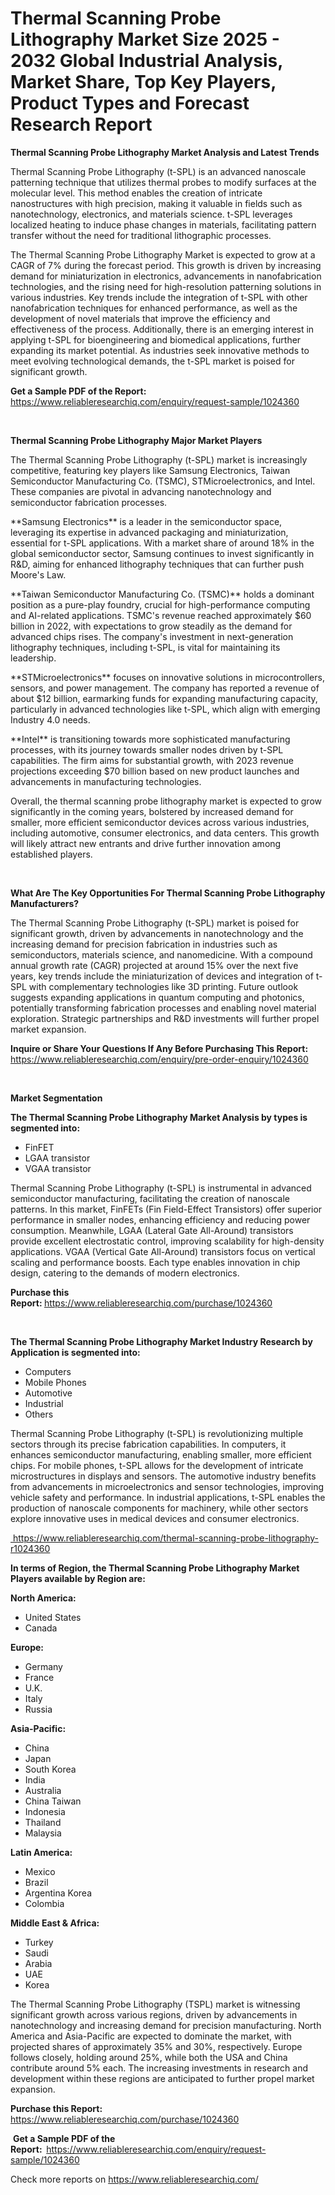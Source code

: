 <p><h1>Thermal Scanning Probe Lithography Market Size 2025 - 2032 Global Industrial Analysis, Market Share, Top Key Players, Product Types and Forecast Research Report</h1></p><p><strong>Thermal Scanning Probe Lithography Market Analysis and Latest Trends</strong></p>
<p><p>Thermal Scanning Probe Lithography (t-SPL) is an advanced nanoscale patterning technique that utilizes thermal probes to modify surfaces at the molecular level. This method enables the creation of intricate nanostructures with high precision, making it valuable in fields such as nanotechnology, electronics, and materials science. t-SPL leverages localized heating to induce phase changes in materials, facilitating pattern transfer without the need for traditional lithographic processes.</p><p>The Thermal Scanning Probe Lithography Market is expected to grow at a CAGR of 7% during the forecast period. This growth is driven by increasing demand for miniaturization in electronics, advancements in nanofabrication technologies, and the rising need for high-resolution patterning solutions in various industries. Key trends include the integration of t-SPL with other nanofabrication techniques for enhanced performance, as well as the development of novel materials that improve the efficiency and effectiveness of the process. Additionally, there is an emerging interest in applying t-SPL for bioengineering and biomedical applications, further expanding its market potential. As industries seek innovative methods to meet evolving technological demands, the t-SPL market is poised for significant growth.</p></p>
<p><strong>Get a Sample PDF of the Report:&nbsp;</strong> <a href="https://www.reliableresearchiq.com/enquiry/request-sample/1024360?utm_campaign=3276&utm_medium=2&utm_source=Github&utm_content=ia&utm_term=06032025&utm_id=thermal-scanning-probe-lithography">https://www.reliableresearchiq.com/enquiry/request-sample/1024360</a></p>
<p>&nbsp;</p>
<p><strong>Thermal Scanning Probe Lithography Major Market Players</strong></p>
<p><p>The Thermal Scanning Probe Lithography (t-SPL) market is increasingly competitive, featuring key players like Samsung Electronics, Taiwan Semiconductor Manufacturing Co. (TSMC), STMicroelectronics, and Intel. These companies are pivotal in advancing nanotechnology and semiconductor fabrication processes.</p><p>**Samsung Electronics** is a leader in the semiconductor space, leveraging its expertise in advanced packaging and miniaturization, essential for t-SPL applications. With a market share of around 18% in the global semiconductor sector, Samsung continues to invest significantly in R&D, aiming for enhanced lithography techniques that can further push Moore's Law.</p><p>**Taiwan Semiconductor Manufacturing Co. (TSMC)** holds a dominant position as a pure-play foundry, crucial for high-performance computing and AI-related applications. TSMC's revenue reached approximately $60 billion in 2022, with expectations to grow steadily as the demand for advanced chips rises. The company's investment in next-generation lithography techniques, including t-SPL, is vital for maintaining its leadership.</p><p>**STMicroelectronics** focuses on innovative solutions in microcontrollers, sensors, and power management. The company has reported a revenue of about $12 billion, earmarking funds for expanding manufacturing capacity, particularly in advanced technologies like t-SPL, which align with emerging Industry 4.0 needs.</p><p>**Intel** is transitioning towards more sophisticated manufacturing processes, with its journey towards smaller nodes driven by t-SPL capabilities. The firm aims for substantial growth, with 2023 revenue projections exceeding $70 billion based on new product launches and advancements in manufacturing technologies.</p><p>Overall, the thermal scanning probe lithography market is expected to grow significantly in the coming years, bolstered by increased demand for smaller, more efficient semiconductor devices across various industries, including automotive, consumer electronics, and data centers. This growth will likely attract new entrants and drive further innovation among established players.</p></p>
<p>&nbsp;</p>
<p><strong>What Are The Key Opportunities For Thermal Scanning Probe Lithography Manufacturers?</strong></p>
<p><p>The Thermal Scanning Probe Lithography (t-SPL) market is poised for significant growth, driven by advancements in nanotechnology and the increasing demand for precision fabrication in industries such as semiconductors, materials science, and nanomedicine. With a compound annual growth rate (CAGR) projected at around 15% over the next five years, key trends include the miniaturization of devices and integration of t-SPL with complementary technologies like 3D printing. Future outlook suggests expanding applications in quantum computing and photonics, potentially transforming fabrication processes and enabling novel material exploration. Strategic partnerships and R&D investments will further propel market expansion.</p></p>
<p><strong>Inquire or Share Your Questions If Any Before Purchasing This Report:</strong> <a href="https://www.reliableresearchiq.com/enquiry/pre-order-enquiry/1024360?utm_campaign=3276&utm_medium=2&utm_source=Github&utm_content=ia&utm_term=06032025&utm_id=thermal-scanning-probe-lithography">https://www.reliableresearchiq.com/enquiry/pre-order-enquiry/1024360</a></p>
<p>&nbsp;</p>
<p><strong>Market Segmentation</strong></p>
<p><strong>The Thermal Scanning Probe Lithography Market Analysis by types is segmented into:</strong></p>
<p><ul><li>FinFET</li><li>LGAA transistor</li><li>VGAA transistor</li></ul></p>
<p><p>Thermal Scanning Probe Lithography (t-SPL) is instrumental in advanced semiconductor manufacturing, facilitating the creation of nanoscale patterns. In this market, FinFETs (Fin Field-Effect Transistors) offer superior performance in smaller nodes, enhancing efficiency and reducing power consumption. Meanwhile, LGAA (Lateral Gate All-Around) transistors provide excellent electrostatic control, improving scalability for high-density applications. VGAA (Vertical Gate All-Around) transistors focus on vertical scaling and performance boosts. Each type enables innovation in chip design, catering to the demands of modern electronics.</p></p>
<p><strong>Purchase this Report:&nbsp;</strong><a href="https://www.reliableresearchiq.com/purchase/1024360?utm_campaign=3276&utm_medium=2&utm_source=Github&utm_content=ia&utm_term=06032025&utm_id=thermal-scanning-probe-lithography">https://www.reliableresearchiq.com/purchase/1024360</a></p>
<p>&nbsp;</p>
<p><strong>The Thermal Scanning Probe Lithography Market Industry Research by Application is segmented into:</strong></p>
<p><ul><li>Computers</li><li>Mobile Phones</li><li>Automotive</li><li>Industrial</li><li>Others</li></ul></p>
<p><p>Thermal Scanning Probe Lithography (t-SPL) is revolutionizing multiple sectors through its precise fabrication capabilities. In computers, it enhances semiconductor manufacturing, enabling smaller, more efficient chips. For mobile phones, t-SPL allows for the development of intricate microstructures in displays and sensors. The automotive industry benefits from advancements in microelectronics and sensor technologies, improving vehicle safety and performance. In industrial applications, t-SPL enables the production of nanoscale components for machinery, while other sectors explore innovative uses in medical devices and consumer electronics.</p></p>
<p><a href="https://www.reliableresearchiq.com/thermal-scanning-probe-lithography-r1024360?utm_campaign=3276&utm_medium=2&utm_source=Github&utm_content=ia&utm_term=06032025&utm_id=thermal-scanning-probe-lithography">&nbsp;https://www.reliableresearchiq.com/thermal-scanning-probe-lithography-r1024360</a></p>
<p><strong>In terms of Region, the Thermal Scanning Probe Lithography Market Players available by Region are:</strong></p>
<p>
    <p> <strong> North America: </strong>
        <ul>
            <li>United States</li>
            <li>Canada</li>
        </ul>
        </p> 
    <p> <strong> Europe: </strong>
        <ul>
            <li>Germany</li>
            <li>France</li>
            <li>U.K.</li>
            <li>Italy</li>
            <li>Russia</li>
        </ul>
        </p> 
    <p> <strong> Asia-Pacific: </strong>
        <ul>
            <li>China</li>
            <li>Japan</li>
            <li>South Korea</li>
            <li>India</li>
            <li>Australia</li>
            <li>China Taiwan</li>
            <li>Indonesia</li>
            <li>Thailand</li>
            <li>Malaysia</li>
        </ul>
        </p> 
    <p> <strong> Latin America: </strong>
        <ul>
            <li>Mexico</li>
            <li>Brazil</li>
            <li>Argentina Korea</li>
            <li>Colombia</li>
        </ul>
        </p> 
    <p> <strong> Middle East & Africa: </strong>
        <ul>
            <li>Turkey</li>
            <li>Saudi</li>
            <li>Arabia</li>
            <li>UAE</li>
            <li>Korea</li>
        </ul>
    </p>
    </p>
<p><p>The Thermal Scanning Probe Lithography (TSPL) market is witnessing significant growth across various regions, driven by advancements in nanotechnology and increasing demand for precision manufacturing. North America and Asia-Pacific are expected to dominate the market, with projected shares of approximately 35% and 30%, respectively. Europe follows closely, holding around 25%, while both the USA and China contribute around 5% each. The increasing investments in research and development within these regions are anticipated to further propel market expansion.</p></p>
<p><strong>Purchase this Report: </strong><a href="https://www.reliableresearchiq.com/purchase/1024360?utm_campaign=3276&utm_medium=2&utm_source=Github&utm_content=ia&utm_term=06032025&utm_id=thermal-scanning-probe-lithography">https://www.reliableresearchiq.com/purchase/1024360</a></p>
<p>&nbsp;<strong>Get a Sample PDF of the Report:&nbsp;&nbsp;</strong><a href="https://www.reliableresearchiq.com/enquiry/request-sample/1024360?utm_campaign=3276&utm_medium=2&utm_source=Github&utm_content=ia&utm_term=06032025&utm_id=thermal-scanning-probe-lithography">https://www.reliableresearchiq.com/enquiry/request-sample/1024360</a></p>
<p><strong></strong></p>
<p>Check more reports on <a href="https://www.reliableresearchiq.com/?utm_campaign=3276&utm_medium=2&utm_source=Github&utm_content=ia&utm_term=06032025&utm_id=thermal-scanning-probe-lithography">https://www.reliableresearchiq.com/</a></p>